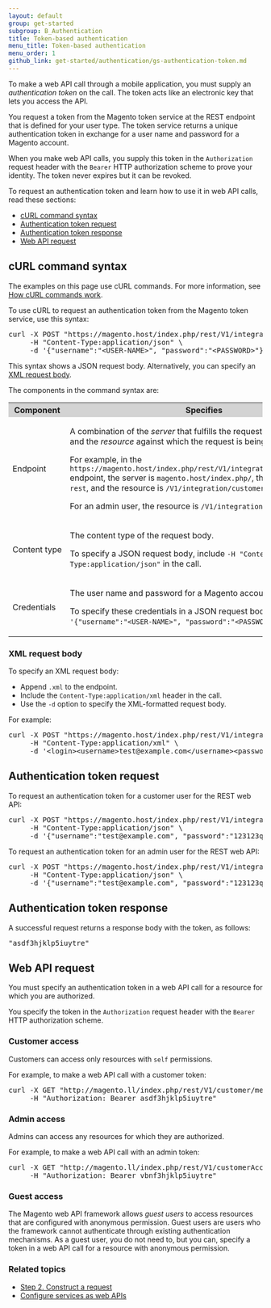 ```yaml
---
layout: default
group: get-started
subgroup: B_Authentication
title: Token-based authentication
menu_title: Token-based authentication
menu_order: 1
github_link: get-started/authentication/gs-authentication-token.md
---
```


<p>To make a web API call through a mobile application, you must supply an <i>authentication token</i> on the call. The token acts like an electronic key that lets you access the API.</p>
<p>You request a token from the Magento token service at the REST endpoint that is defined for your user type. The token service returns
   a unique authentication token in exchange for a user name and password for a Magento account.
</p>
<p>When you make web API calls, you supply this token in the <code>Authorization</code> request header with the <code>Bearer</code> HTTP authorization scheme to prove your identity. The token never expires but it can be revoked.</p>
<p>To request an authentication token and learn how to use it in web API calls, read these sections:</p>
<ul>
   <li><a href="#curl-command-syntax">cURL command syntax</a></li>
   <li><a href="#auth-request">Authentication token request</a></li>
   <li><a href="#auth-response">Authentication token response</a></li>
   <li><a href="#web-api-access">Web API request</a></li>
</ul>
<a name="curl-command-syntax"></a>
<h2>cURL command syntax</h2>
<p>The examples on this page use cURL commands. For more information, see
   <a href="{{ site.gdeurl }}get-started/gs-curl.html">How cURL commands work</a>.
</p>
<p>To use cURL to request an authentication token from the Magento token service, use this syntax:</p>
<pre>curl -X POST "https://magento.host/index.php/rest/V1/integration/{customer|admin}/token" \
     -H "Content-Type:application/json" \
     -d '{"username":"&lt;USER-NAME&gt;", "password":"&lt;PASSWORD&gt;"}'</pre>
<p>This syntax shows a JSON request body. Alternatively, you can specify an <a href="#xml-auth-request-syntax">XML request body</a>.</p>
<p>The components in the command syntax are:</p>
<table style="width:100%">
   <tr bgcolor="lightgray">
      <th>Component</th>
      <th>Specifies</th>
   </tr>
   <tr>
      <td>Endpoint</td>
      <td>
         <p>A combination of the <i>server</i> that fulfills the request, the web service, and the <i>resource</i> against which the request is being made.</p>
         <p>For example, in the <code>https://magento.host/index.php/rest/V1/integration/customer/token</code> endpoint, the server is <code>magento.host/index.php/</code>, the web service is <code>rest</code>, and the resource is <code>/V1/integration/customer/token</code>.</p>
         <p>For an admin user, the resource is <code>/V1/integration/admin/token</code>.</p>
      </td>
   </tr>
   <tr>
      <td>Content&nbsp;type</td>
      <td>
         <p>The content type of the request body.</p>
         <p>To specify a JSON request body, include <code>-H&nbsp;"Content-Type:application/json"</code> in the call.</p>
      </td>
   </tr>
   <tr>
      <td>Credentials</td>
      <td>
         <p>The user name and password for a Magento account.</p>
         <p>To specify these credentials in a JSON request body, include <code>-d '{"username":"&lt;USER-NAME&gt;", "password":"&lt;PASSWORD&gt;"}'</code> in the call.</p>
      </td>
   </tr>
</table>
<a name="xml-auth-request-syntax"></a>
<h3>XML request body</h3>
<p>To specify an XML request body:</p>
<ul>
   <li>Append <code>.xml</code> to the endpoint.</li>
   <li>Include the <code>Content-Type:application/xml</code> header in the call.</li>
   <li>Use the <code>-d</code> option to specify the XML-formatted request body.</li>
</ul>
<p>For example:</p>
<pre>curl -X POST "https://magento.host/index.php/rest/V1/integration/customer/token.xml" \
     -H "Content-Type:application/xml" \
     -d '&lt;login>&lt;username>test@example.com&lt;/username>&lt;password>123123q&lt;/password>&lt;/login>'</pre>
<a name="auth-request"></a>
<h2>Authentication token request</h2>
<p>To request an authentication token for a customer user for the REST web API:</p>
<pre>curl -X POST "https://magento.host/index.php/rest/V1/integration/customer/token" \
     -H "Content-Type:application/json" \
     -d '{"username":"test@example.com", "password":"123123q"}'</pre>
<p>To request an authentication token for an admin user for the REST web API:</p>
<pre>curl -X POST "https://magento.host/index.php/rest/V1/integration/admin/token" \
     -H "Content-Type:application/json" \
     -d '{"username":"test@example.com", "password":"123123q"}'</pre>
<a name="auth-response"></a>
<h2>Authentication token response</h2>
<p>A successful request returns a response body with the token, as follows:</p>
<pre>"asdf3hjklp5iuytre"</pre>
<a name="web-api-access"></a>
<h2>Web API request</h2>
<p>You must specify an authentication token in a web API call for a resource for which you are authorized.</p>
<p>You specify the token in the <code>Authorization</code> request header with the <code>Bearer</code> HTTP authorization scheme.</p>
<h3>Customer access</h3>
<p>Customers can access only resources with <code>self</code> permissions.</p>
<p>For example, to make a web API call with a customer token:</p>
<pre>curl -X GET "http://magento.ll/index.php/rest/V1/customer/me" \
     -H "Authorization: Bearer asdf3hjklp5iuytre"</pre>
<h3>Admin access</h3>
<p>Admins can access any resources for which they are authorized.</p>
<p>For example, to make a web API call with an admin token:</p>
<pre>curl -X GET "http://magento.ll/index.php/rest/V1/customerAccounts/2" \
     -H "Authorization: Bearer vbnf3hjklp5iuytre"</pre>
<h3>Guest access</h3>
<p>The Magento web API framework allows <i>guest users</i> to access resources that are configured with anonymous permission. Guest users are users who the framework cannot authenticate through existing authentication
   mechanisms. As a guest user, you do not need to, but you can, specify a token in a web API call for a resource with anonymous permission.
</p>
<h3>Related topics</h3>
<ul>
   <li><a href="{{ site.gdeurl }}/get-started/gs-web-api-request.html">Step 2. Construct a request</a></li>
   <li><a href="{{ site.githuburl }}extension-dev-guide/service-contracts/service-to-web-service.html">Configure services as web APIs</a></li>
</ul>





